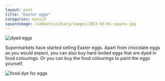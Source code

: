 ```yaml
---
layout: post
title: "Easter eggs"
categories: munich
squareimage: /sabbaticaldiary/images/2023-03-01-square.jpg
---
```

<img src="/sabbaticaldiary/images/2023-03-01.jpg" alt="dyed eggs" class="center">

Supermarkets have started selling Easter eggs. Apart from chocolate eggs as you would expect, you can also buy hard-boiled eggs that are dyed in food colourings. Or you can buy the food colourings to paint the eggs yourself.

<img src="/sabbaticaldiary/images/2023-03-01-2.jpg" alt="food dye for eggs" class="center">